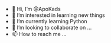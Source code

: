 - 👋 Hi, I’m @ApoKads
- 👀 I’m interested in learning new things
- 🌱 I’m currently learning Python
- 💞️ I’m looking to collaborate on ...
- 📫 How to reach me ...

<!---
ApoKads/ApoKads is a ✨ special ✨ repository because its `README.md` (this file) appears on your GitHub profile.
You can click the Preview link to take a look at your changes.
--->

